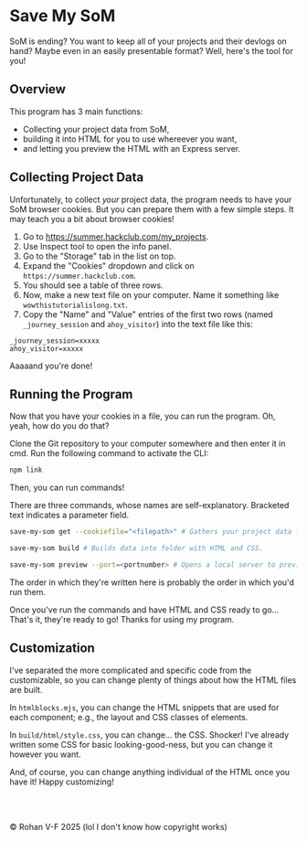 # Save My SoM

SoM is ending? You want to keep all of your projects and their devlogs on hand? Maybe even in an easily presentable format? Well, here's the tool for you!

## Overview

This program has 3 main functions:
- Collecting your project data from SoM,
- building it into HTML for you to use whereever you want,
- and letting you preview the HTML with an Express server.

## Collecting Project Data

Unfortunately, to collect *your* project data, the program needs to have your SoM browser cookies. But you can prepare them with a few simple steps.
It may teach you a bit about browser cookies!

1. Go to https://summer.hackclub.com/my_projects.
2. Use Inspect tool to open the info panel.
3. Go to the "Storage" tab in the list on top.
4. Expand the "Cookies" dropdown and click on `https://summer.hackclub.com`.
5. You should see a table of three rows.
6. Now, make a new text file on your computer. Name it something like `wowthistutorialislong.txt`.
7. Copy the "Name" and "Value" entries of the first two rows (named `_journey_session` and `ahoy_visitor`) into the text file like this:
```
_journey_session=xxxxx
ahoy_visitor=xxxxx
```
Aaaaand you're done!

## Running the Program

Now that you have your cookies in a file, you can run the program. Oh, yeah, how do you do that?

Clone the Git repository to your computer somewhere and then enter it in cmd.
Run the following command to activate the CLI:
```bash
npm link
```
Then, you can run commands!

There are three commands, whose names are self-explanatory.
Bracketed text indicates a parameter field.
```bash
save-my-som get --cookiefile="<filepath>" # Gathers your project data from SoM. Requires file path to your cookie text file.
```
```bash
save-my-som build # Builds data into folder with HTML and CSS.
```
```bash
save-my-som preview --port=<portnumber> # Opens a local server to preview your HTML folder. Helpful for customization.
```

The order in which they're written here is probably the order in which you'd run them.

Once you've run the commands and have HTML and CSS ready to go... That's it, they're ready to go! Thanks for using my program.


## Customization

I've separated the more complicated and specific code from the customizable, so you can change plenty of things about how the HTML files are built.

In `htmlblocks.mjs`, you can change the HTML snippets that are used for each component; e.g., the layout and CSS classes of elements.

In `build/html/style.css`, you can change... the CSS. Shocker! I've already written some CSS for basic looking-good-ness, but you can change it however you want.

And, of course, you can change anything individual of the HTML once you have it! Happy customizing!

<br>
<br>

© Rohan V-F 2025 (lol I don't know how copyright works)